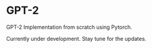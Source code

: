 # GPT-2
GPT-2 Implementation from scratch using Pytorch.

Currently under development. Stay tune for the updates.